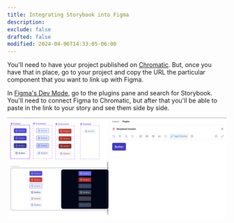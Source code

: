 ```yaml
---
title: Integrating Storybook into Figma
description:
exclude: false
drafted: false
modified: 2024-04-06T14:33:05-06:00
---
```


You'll need to have your project published on [Chromatic](visual-tests.md). But, once you have that in place, go to your project and copy the URL the particular component that you want to link up with Figma.

In [Figma's Dev Mode](../figma/dev-mode.md), go to the plugins pane and search for Storybook. You'll need to connect Figma to Chromatic, but after that you'll be able to paste in the link to your story and see them side by side.

![Storybook integrated into Figma](../../assets/storybook-integrated-into-figma.png)
